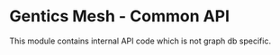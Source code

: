 # Gentics Mesh - Common API

This module contains internal API code which is not graph db specific.
